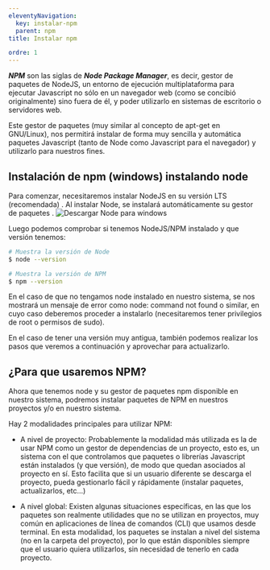 ```yaml
---
eleventyNavigation:
  key: instalar-npm
  parent: npm
title: Instalar npm

ordre: 1
---
```

***NPM*** son las siglas de ***Node Package Manager***, es decir, gestor de paquetes de NodeJS, un entorno de ejecución multiplataforma para ejecutar Javascript no sólo en un navegador web (como se concibió originalmente) sino fuera de él, y poder utilizarlo en sistemas de escritorio o servidores web.

Este gestor de paquetes (muy similar al concepto de apt-get en GNU/Linux), nos permitirá instalar de forma muy sencilla y automática paquetes Javascript (tanto de Node como Javascript para el navegador) y utilizarlo para nuestros fines.



## Instalación de npm (windows) instalando node
Para comenzar, necesitaremos instalar NodeJS en su versión LTS (recomendada) . Al instalar Node, se instalará automáticamente su gestor de paquetes .
![Descargar Node para windows](/eleventy/img/node.jpg)

Luego podemos comprobar si tenemos NodeJS/NPM instalado y que versión tenemos:
````bash
# Muestra la versión de Node
$ node --version

# Muestra la versión de NPM
$ npm --version
````
En el caso de que no tengamos node instalado en nuestro sistema, se nos mostrará un mensaje de error como node: command not found o similar, en cuyo caso deberemos proceder a instalarlo (necesitaremos tener privilegios de root o permisos de sudo).

En el caso de tener una versión muy antigua, también podemos realizar los pasos que veremos a continuación y aprovechar para actualizarlo.



## ¿Para que usaremos NPM? 
Ahora que tenemos node y su gestor de paquetes npm disponible en nuestro sistema, podremos instalar paquetes de NPM en nuestros proyectos y/o en nuestro sistema.

Hay 2 modalidades principales para utilizar NPM:

- A nivel de proyecto: Probablemente la modalidad más utilizada es la de usar NPM como un gestor de dependencias de un proyecto, esto es, un sistema con el que controlamos que paquetes o librerías Javascript están instalados (y que versión), de modo que quedan asociados al proyecto en sí. Esto facilita que si un usuario diferente se descarga el proyecto, pueda gestionarlo fácil y rápidamente (instalar paquetes, actualizarlos, etc...)

- A nivel global: Existen algunas situaciones específicas, en las que los paquetes son realmente utilidades que no se utilizan en proyectos, muy común en aplicaciones de línea de comandos (CLI) que usamos desde terminal. En esta modalidad, los paquetes se instalan a nivel del sistema (no en la carpeta del proyecto), por lo que están disponibles siempre que el usuario quiera utilizarlos, sin necesidad de tenerlo en cada proyecto.